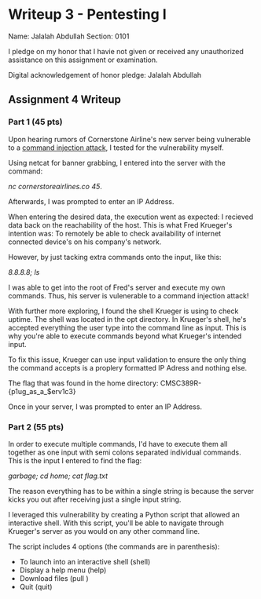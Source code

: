 Writeup 3 - Pentesting I
======

Name: Jalalah Abdullah
Section: 0101

I pledge on my honor that I havie not given or received any unauthorized assistance on this assignment or examination.

Digital acknowledgement of honor pledge: Jalalah Abdullah

## Assignment 4 Writeup

### Part 1 (45 pts)

Upon hearing rumors of Cornerstone Airline's new server being vulnerable to a [command injection attack](https://www.netsparker.com/blog/web-security/command-injection-vulnerability/), I tested for the vulnerability myself. 

Using netcat for banner grabbing, I entered into the server with the command: 

*nc cornerstoreairlines.co 45*. 

Afterwards, I was prompted to enter an IP Address.

When entering the desired data, the execution went as expected: I recieved data back on the reachability of the host. This is what Fred Krueger's intention was: To remotely be able to check availability of internet connected device's on his company's network.

However, by just tacking extra commands onto the input, like this: 

*8.8.8.8; ls*

I was able to get into the root of Fred's server and execute my own commands. Thus, his server is vulenerable to a command injection attack!


With further more exploring, I found the shell Krueger is using to check uptime. The shell was located in the opt directory. In Krueger's shell, he's accepted everything the user type into the command line as input. This is why you're able to execute commands beyond what Krueger's intended input.

To fix this issue, Krueger can use input validation to ensure the only thing the command accepts is a proplery formatted IP Adress and nothing else. 

The flag that was found in the home directory: CMSC389R-{p1ug_as_a_$erv1c3}

Once in your server, I was prompted to enter an IP Address. 

### Part 2 (55 pts)

In order to execute multiple commands, I'd have to execute them all together as one input with semi colons separated individual commands. This is the input I entered to find the flag: 

*garbage; cd home; cat flag.txt*

The reason everything has to be within a single string is because the server kicks you out after receiving just a single input string.

I leveraged this vulnerability by creating a Python script that allowed an interactive shell. With this script, you'll be able to navigate through Krueger's server as you would on any other command line. 

The script includes 4 options (the commands are in parenthesis):

* To launch into an interactive shell (shell)
* Display a help menu (help)
* Download files (pull <remote path> <local path>)
* Quit (quit)
